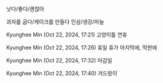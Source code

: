 낫다/좋다/괜찮아

과자를 굽다/케이크를 만들다
인삼/생강/마늘
 
Kyunghee Min (Oct 22, 2024, 17:21)
고양이틀
연휴
 
Kyunghee Min (Oct 22, 2024, 17:26)
휴일
휴가
마지막에, 막판에
 
Kyunghee Min (Oct 22, 2024, 17:32)
마감일
 
Kyunghee Min (Oct 22, 2024, 17:40)
겨드랑이